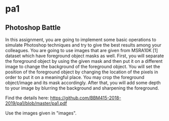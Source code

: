 # pa1
## Photoshop Battle

In this assignment, you are going to implement some basic operations to simulate Photoshop techniques and try to give the best results among your colleagues. You are going to use images that are given from MSRA10K [1] dataset which have foreground object masks as well. First, you will separate the foreground object by using the given mask and then put it on a different image to change the background of the foreground object. You will set the position of the foreground object by changing the location of the pixels in order to put it on a meaningful place. You may crop the foreground object/image and its mask accordingly. After that, you will add some depth to your image by blurring the background and sharpening the foreground.

Find the details here: https://github.com/BBM415-2018-2019/pa1/blob/master/pa1.pdf

Use the images given in "images".
